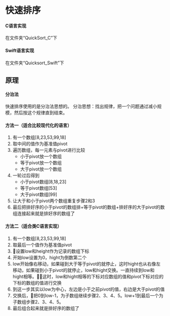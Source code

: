 # 快速排序 

#### C语言实现
在文件夹“QuickSort_C”下

#### Swift语言实现
在文件夹“Quicksort_Swift”下

## 原理

#### 分治法  
快速排序使用的是分治法思想的。
分治思想：找出规律，把一个问题通过减小规模，然后按这个规律直到结束。

#### 方法一（适合比较现代化的语言）
1. 有一个数组[8,23,53,99,18]
2. 取中间的值作为基准值pivot
3. 遍历数组，每一元素与pivot进行比较
    - 小于pivot放一个数组
    - 等于pivot放一个数组
    - 大于pivot放一个数组
4. 一轮过后得到
    - 小于pivot数组[8,18,23]
    - 等于pivot数组[53]
    - 大于pivot数组[99]
5. 让大于和小于pivot两个数组重复步骤2和3
6. 最后把排好序的小于pivot的数组排+等于pivot的数组+排好序的大于pivot的数组连接起来就是排好序的数组了

#### 方法二（适合类C语言实现）
1. 有一个数组[8,23,53,99,18]
2. 取最后一个值作为基准值pivot
3. 设置low和height作为记录的数组下标
4. 开始low设置为0，hight为倒数第二个
5. low开始像右移动，如果碰到大于等于pivot的就停止，这时hight也从右像左移动，如果碰到小于pivot的就停止，low和hight交换。一直持续到low和hight相等。这时，low和hight相等的下标对应数组的值和pivot下标对应的下标的数组的值进行交换
6. 到这一步其实以low为中心，左边是小于之前pivot的值，右边是大于pivot的值
7. 交换后，把0到low-1，为子数组继续步骤2、3、4、5。low+1到最后一个为子数组步骤2、3、4、5。
8. 最后组合起来就是排好序的数组了

